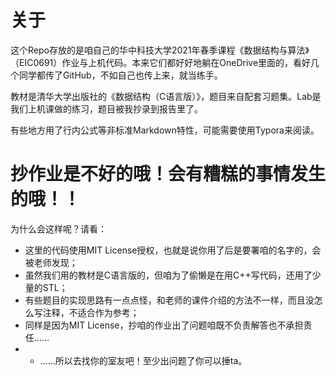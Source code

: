 # 关于
这个Repo存放的是咱自己的华中科技大学2021年春季课程《数据结构与算法》（EIC0691）作业与上机代码。本来它们都好好地躺在OneDrive里面的，看好几个同学都传了GitHub，不如自己也传上来，就当练手。

教材是清华大学出版社的《数据结构（C语言版）》，题目来自配套习题集。Lab是我们上机课做的练习，题目被我抄录到报告里了。

有些地方用了行内公式等非标准Markdown特性，可能需要使用Typora来阅读。

# 抄作业是不好的哦！会有糟糕的事情发生的哦！！
为什么会这样呢？请看：
- 这里的代码使用MIT License授权，也就是说你用了后是要署咱的名字的，会被老师发现；
- 虽然我们用的教材是C语言版的，但咱为了偷懒是在用C++写代码，还用了少量的STL；
- 有些题目的实现思路有一点点怪，和老师的课件介绍的方法不一样，而且没怎么写注释，不适合作为参考；
- 同样是因为MIT License，抄咱的作业出了问题咱既不负责解答也不承担责任……
- - ……所以去找你的室友吧！至少出问题了你可以捶ta。
